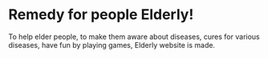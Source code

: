 # Remedy for people Elderly!

To help elder people, to make them aware about diseases, cures for various diseases, have fun by playing games, Elderly website is made.
